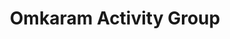 ---
title: "Omkaram Activity Group"
url: /thiruvananthapuram/omkaram-activity-group/
shop: Allgemein
---